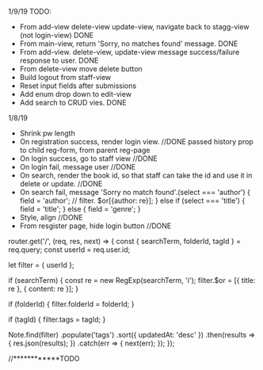 1/9/19 TODO:
* From add-view delete-view update-view, navigate back to stagg-view (not login-view) DONE
* From main-view, return 'Sorry, no matches found' message. DONE
* From add-view. delete-view, update-view message success/failure response to user. DONE
* From delete-view move delete button
* Build logout from staff-view
* Reset input fields after submissions
* Add enum drop down to edit-view
* Add search to CRUD vies. DONE


1/8/19
* Shrink pw length
* On registration success, render login view. //DONE passed history prop to child reg-form, from parent reg-page 
* On login success, go to staff view //DONE
* On login fail, message user  //DONE
* On search, render the book id, so that staff can take the id and use it in delete or update. //DONE
* On search fail, message 'Sorry no match found'.(select === 'author') {
      field = 'author';
      // filter. $or[{author: re}];
    } else if (select === 'title') {
      field = 'title';
    } else {
      field = 'genre';
    } 
* Style, align //DONE
* From resgister page, hide login button //DONE






router.get('/', (req, res, next) => {
  const { searchTerm, folderId, tagId } = req.query;
  const userId = req.user.id;

  let filter = { userId };

  if (searchTerm) {
    const re = new RegExp(searchTerm, 'i');
    filter.$or = [{ title: re }, { content: re }];
  }

  if (folderId) {
    filter.folderId = folderId;
  }

  if (tagId) {
    filter.tags = tagId;
  }

  Note.find(filter)
    .populate('tags')
    .sort({ updatedAt: 'desc' })
    .then(results => {
      res.json(results);
    })
    .catch(err => {
      next(err);
    });
});


//************TODO

  